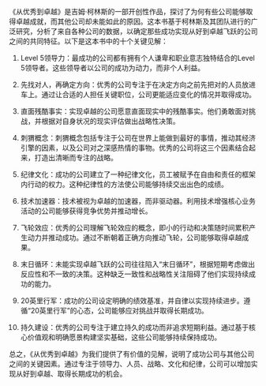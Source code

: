 《从优秀到卓越》是吉姆·柯林斯的一部开创性作品，探讨了为何有些公司能够取得卓越成就，而其他公司却未能如此的原因。这本书基于柯林斯及其团队进行的广泛研究，分析了来自各种公司的数据，以确定那些成功实现从好到卓越飞跃的公司之间的共同特征。以下是这本书中的十个关键见解：

1. Level 5领导力：最成功的公司都有拥有个人谦卑和职业意志独特结合的Level 5领导者。这些领导者以公司的成功为动力，而非个人利益。

2. 先找对人，再确定方向：优秀的公司专注于在决定方向之前先把对的人员放进车上。通过让合适的人担任关键职位，公司更能适应变化的情况并取得成功。

3. 直面残酷事实：实现卓越的公司愿意直面现实中的残酷事实。他们勇敢面对挑战，并根据对自身状况的现实评估做出战略性决策。

4. 刺猬概念：刺猬概念包括专注于公司在世界上能做到最好的事情，推动其经济引擎的因素，以及公司对之深感热情的事物。优秀的公司将这三个因素结合起来，打造出清晰而专注的战略。

5. 纪律文化：成功的公司建立了一种纪律文化，员工被赋予在自由和责任的框架内行动的权力。这种纪律性的方法使公司能够持续交出出色的成绩。

6. 技术加速器：技术被视为卓越的加速器，而非驱动器。利用技术增强核心业务活动的公司能够获得竞争优势并推动增长。

7. 飞轮效应：优秀的公司理解飞轮效应的概念，即小的行动和决策随时间累积产生动力并推动成功。通过不断朝着正确方向推动飞轮，公司能够取得卓越成果。

8. 末日循环：未能实现卓越飞跃的公司往往陷入“末日循环”，根据短期考虑做出反应性和不一致的决策。这种缺乏一致性和战略性关注阻碍了他们实现持续成功的能力。

9. 20英里行军：成功的公司设定明确的绩效基准，并自律以实现持续进步。遵循“20英里行军”的心态，公司能够应对挑战并取得长期成功。

10. 持久建设：优秀的公司专注于建立持久的成功而非追求短期利益。通过基于核心价值观和明确愿景构建坚实基础，这些公司能够持续保持成功。

总之，《从优秀到卓越》为我们提供了有价值的见解，说明了成功公司与其他公司之间的关键因素。通过专注于领导力、人员、战略、文化和纪律，公司可以增加实现从好到卓越、取得长期成功的机会。